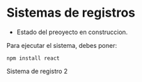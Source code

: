 <h1> Sistemas de registros </h1>

- Estado del preoyecto en construccion.

Para ejecutar el sistema, debes poner:

``npm install react``

Sistema de registro 2
